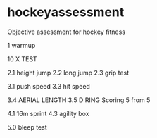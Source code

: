 # hockeyassessment
Objective assessment for hockey fitness

1 warmup

10 X TEST

2.1 height jump
2.2 long jump
2.3 grip test

3.1 push speed
3.3 hit speed

3.4 AERIAL LENGTH
3.5 D RING Scoring 5 from 5

4.1 16m sprint
4.3 agility box

5.0 bleep test
